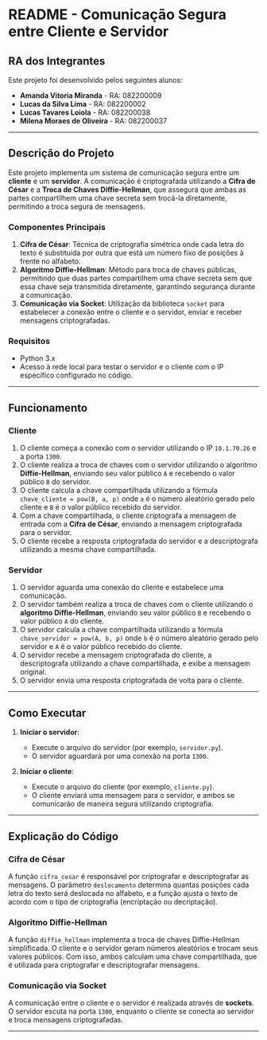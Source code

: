 

# README - Comunicação Segura entre Cliente e Servidor

## RA dos Integrantes

Este projeto foi desenvolvido pelos seguintes alunos:

- **Amanda Vitoria Miranda** - RA: 082200009
- **Lucas da Silva Lima** - RA: 082200002
- **Lucas Tavares Loiola** - RA: 082200038
- **Milena Moraes de Oliveira** - RA: 082200037

---

## Descrição do Projeto

Este projeto implementa um sistema de comunicação segura entre um **cliente** e um **servidor**. A comunicação é criptografada utilizando a **Cifra de César** e a **Troca de Chaves Diffie-Hellman**, que assegura que ambas as partes compartilhem uma chave secreta sem trocá-la diretamente, permitindo a troca segura de mensagens.

### Componentes Principais

1. **Cifra de César**: Técnica de criptografia simétrica onde cada letra do texto é substituída por outra que está um número fixo de posições à frente no alfabeto.
2. **Algoritmo Diffie-Hellman**: Método para troca de chaves públicas, permitindo que duas partes compartilhem uma chave secreta sem que essa chave seja transmitida diretamente, garantindo segurança durante a comunicação.
3. **Comunicação via Socket**: Utilização da biblioteca `socket` para estabelecer a conexão entre o cliente e o servidor, enviar e receber mensagens criptografadas.

### Requisitos

- Python 3.x
- Acesso à rede local para testar o servidor e o cliente com o IP específico configurado no código.

---

## Funcionamento

### Cliente

1. O cliente começa a conexão com o servidor utilizando o IP `10.1.70.26` e a porta `1300`.
2. O cliente realiza a troca de chaves com o servidor utilizando o algoritmo **Diffie-Hellman**, enviando seu valor público `A` e recebendo o valor público `B` do servidor.
3. O cliente calcula a chave compartilhada utilizando a fórmula `chave_cliente = pow(B, a, p)` onde `a` é o número aleatório gerado pelo cliente e `B` é o valor público recebido do servidor.
4. Com a chave compartilhada, o cliente criptografa a mensagem de entrada com a **Cifra de César**, enviando a mensagem criptografada para o servidor.
5. O cliente recebe a resposta criptografada do servidor e a descriptografa utilizando a mesma chave compartilhada.

### Servidor

1. O servidor aguarda uma conexão do cliente e estabelece uma comunicação.
2. O servidor também realiza a troca de chaves com o cliente utilizando o **algoritmo Diffie-Hellman**, enviando seu valor público `B` e recebendo o valor público `A` do cliente.
3. O servidor calcula a chave compartilhada utilizando a fórmula `chave_servidor = pow(A, b, p)` onde `b` é o número aleatório gerado pelo servidor e `A` é o valor público recebido do cliente.
4. O servidor recebe a mensagem criptografada do cliente, a descriptografa utilizando a chave compartilhada, e exibe a mensagem original.
5. O servidor envia uma resposta criptografada de volta para o cliente.

---

## Como Executar

1. **Iniciar o servidor**:
   - Execute o arquivo do servidor (por exemplo, `servidor.py`).
   - O servidor aguardará por uma conexão na porta `1300`.

2. **Iniciar o cliente**:
   - Execute o arquivo do cliente (por exemplo, `cliente.py`).
   - O cliente enviará uma mensagem para o servidor, e ambos se comunicarão de maneira segura utilizando criptografia.

---

## Explicação do Código

### Cifra de César

A função `cifra_cesar` é responsável por criptografar e descriptografar as mensagens. O parâmetro `deslocamento` determina quantas posições cada letra do texto será deslocada no alfabeto, e a função ajusta o texto de acordo com o tipo de criptografia (encriptação ou decriptação).

### Algoritmo Diffie-Hellman

A função `diffie_hellman` implementa a troca de chaves Diffie-Hellman simplificada. O cliente e o servidor geram números aleatórios e trocam seus valores públicos. Com isso, ambos calculam uma chave compartilhada, que é utilizada para criptografar e descriptografar mensagens.

### Comunicação via Socket

A comunicação entre o cliente e o servidor é realizada através de **sockets**. O servidor escuta na porta `1300`, enquanto o cliente se conecta ao servidor e troca mensagens criptografadas.

---
